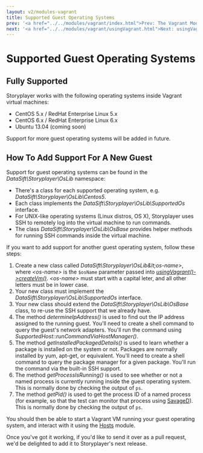 ```yaml
---
layout: v2/modules-vagrant
title: Supported Guest Operating Systems
prev: '<a href="../../modules/vagrant/index.html">Prev: The Vagrant Module</a>'
next: '<a href="../../modules/vagrant/usingVagrant.html">Next: usingVagrant()</a>'
---
```


# Supported Guest Operating Systems

## Fully Supported

Storyplayer works with the following operating systems inside Vagrant virtual machines:

* CentOS 5.x / RedHat Enterprise Linux 5.x
* CentOS 6.x / RedHat Enterprise Linux 6.x
* Ubuntu 13.04 (coming soon)

Support for more guest operating systems will be added in future.

## How To Add Support For A New Guest

Support for guest operating systems can be found in the _DataSift\Storyplayer\OsLib_ namespace:

* There's a class for each supported operating system, e.g. _DataSift\Storyplayer\OsLib\Centos5_.
* Each class implements the _DataSift\Storyplayer\OsLib\SupportedOs_ interface.
* For UNIX-like operating systems (Linux distros, OS X), Storyplayer uses SSH to remotely log into the virtual machine to run commands.
* The class _DataSift\Storyplayer\OsLib\OsBase_ provides helper methods for running SSH commands inside the virtual machine.

If you want to add support for another guest operating system, follow these steps:

1. Create a new class called _DataSift\Storyplayer\OsLib\&lt;os-name&gt;_, where _&lt;os-name&gt;_ is the `$osName` parameter passed into _[usingVagrant()->createVm()](usingVagrant.html#startvm)_.  _&lt;os-name&gt;_ must start with a capital leter, and all other letters must be in lower case.
1. Your new class must implement the _DataSift\Storyplayer\OsLib\SupportedOs_ interface.
1. Your new class should extend the _DataSift\Storyplayer\OsLib\OsBase_ class, to re-use the SSH support that we already have.
1. The method _determineIpAddress()_ is used to find out the IP address assigned to the running guest.  You'll need to create a shell command to query the guest's network adapters.  You'll run the command using _SupportedHost::runCommandViaHostManager()_.
1. The method _getInstalledPackagedDetails()_ is used to learn whether a package is installed on the system or not.  Packages are normally installed by yum, apt-get, or equivalent.  You'll need to create a shell command to query the package manager for a given package.  You'll run the command via the built-in SSH support.
1. The method _getProcessIsRunning()_ is used to see whether or not a named process is currently running inside the guest operating system.  This is normally done by checking the output of `ps`.
1. The method _getPid()_ is used to get the process ID of a named process (for example, so that the test can monitor that process using [SavageD](../savaged/index.html)).  This is normally done by checking the output of `ps`.

You should then be able to start a Vagrant VM running your guest operating system, and interact with it using the [Hosts](../hosts/index.html) module.

Once you've got it working, if you'd like to send it over as a pull request, we'd be delighted to add it to Storyplayer's next release.